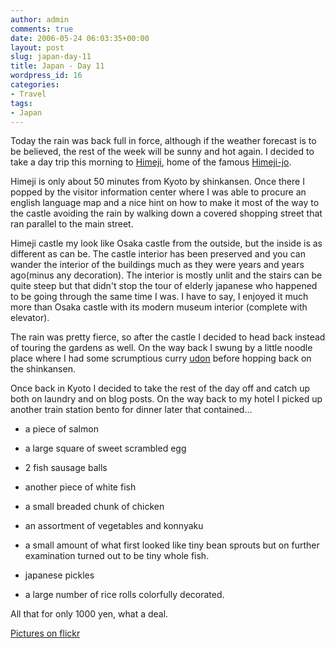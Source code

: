 ```yaml
---
author: admin
comments: true
date: 2006-05-24 06:03:35+00:00
layout: post
slug: japan-day-11
title: Japan - Day 11
wordpress_id: 16
categories:
- Travel
tags:
- Japan
---
```


Today the rain was back full in force, although if the weather forecast is to be believed, the rest of the week will be sunny and hot again. I decided to take a day trip this morning to [Himeji](http://en.wikipedia.org/wiki/Himeji), home of the famous [Himeji-jo](http://en.wikipedia.org/wiki/Himeji_castle).  

Himeji is only about 50 minutes from Kyoto by shinkansen. Once there I popped by the visitor information center where I was able to procure an english language map and a nice hint on how to make it most of the way to the castle avoiding the rain by walking down a covered shopping street that ran parallel to the main street.  

Himeji castle my look like Osaka castle from the outside, but the inside is as different as can be. The castle interior has been preserved and you can wander the interior of the buildings much as they were years and years ago(minus any decoration). The interior is mostly unlit and the stairs can be quite steep but that didn't stop the tour of elderly japanese who happened to be going through the same time I was. I have to say, I enjoyed it much more than Osaka castle with its modern museum interior (complete with elevator).  

The rain was pretty fierce, so after the castle I decided to head back instead of touring the gardens as well. On the way back I swung by a little noodle place where I had some scrumptious curry [udon](http://en.wikipedia.org/wiki/Udon) before hopping back on the shinkansen.  

Once back in Kyoto I decided to take the rest of the day off and catch up both on laundry and on blog posts. On the way back to my hotel I picked up another train station bento for dinner later that contained...  

- a piece of salmon  

- a large square of sweet scrambled egg  

- 2 fish sausage balls  

- another piece of white fish  

- a small breaded chunk of chicken  

- an assortment of vegetables and konnyaku  

- a small amount of what first looked like tiny bean sprouts but on further examination turned out to be tiny whole fish.  

- japanese pickles  

- a large number of rice rolls colorfully decorated.  

All that for only 1000 yen, what a deal.  

[Pictures on flickr  
](http://www.flickr.com/photos/72831683@N00/sets/72057594143019740/)
